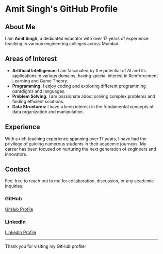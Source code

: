# Amit Singh's GitHub Profile

## About Me

I am **Amit Singh**, a dedicated educator with over 17 years of experience teaching in various engineering colleges across Mumbai. 

## Areas of Interest

- **Artificial Intelligence:** I am fascinated by the potential of AI and its applications in various domains, having special interest in Reinforcement Learning and Game Theory.
- **Programming:** I enjoy coding and exploring different programming paradigms and languages.
- **Problem Solving:** I am passionate about solving complex problems and finding efficient solutions.
- **Data Structures:** I have a keen interest in the fundamental concepts of data organization and manipulation.

## Experience

With a rich teaching experience spanning over 17 years, I have had the privilege of guiding numerous students in their academic journeys. My career has been focused on nurturing the next generation of engineers and innovators.

## Contact

Feel free to reach out to me for collaboration, discussion, or any academic inquiries.

### GitHub

[GitHub Profile](https://github.com/explorerAmit)

### LinkedIn

[LinkedIn Profile](https://www.linkedin.com/in/ExplorerAmit)

---

Thank you for visiting my GitHub profile!
